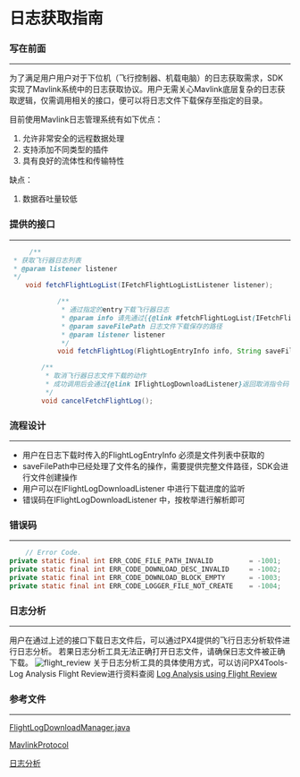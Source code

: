 # 日志获取指南

### 写在前面

---

为了满足用户用户对于下位机（飞行控制器、机载电脑）的日志获取需求，SDK实现了Mavlink系统中的日志获取协议。用户无需关心Mavlink底层复杂的日志获取逻辑，仅需调用相关的接口，便可以将日志文件下载保存至指定的目录。

目前使用Mavlink日志管理系统有如下优点：

1. 允许非常安全的远程数据处理
2. 支持添加不同类型的插件
3. 具有良好的流体性和传输特性

缺点：

1. 数据吞吐量较低

### 提供的接口

---

```java
     /**
 * 获取飞行器日志列表
 * @param listener listener
 */
    void fetchFlightLogList(IFetchFlightLogListListener listener);

            /**
             * 通过指定的entry下载飞行器日志
             * @param info 请先通过{{@link #fetchFlightLogList(IFetchFlightLogListListener)}获取文件列表}
             * @param saveFilePath 日志文件下载保存的路径
             * @param listener listener
             */
            void fetchFlightLog(FlightLogEntryInfo info, String saveFilePath, @NonNull IFlightLogDownloadListener listener);

        /**
         * 取消飞行器日志文件下载的动作
         * 成功调用后会通过{@link IFlightLogDownloadListener}返回取消指令码
         */
        void cancelFetchFlightLog();
```

### 流程设计

---

- 用户在日志下载时传入的FlightLogEntryInfo 必须是文件列表中获取的
- saveFilePath中已经处理了文件名的操作，需要提供完整文件路径，SDK会进行文件创建操作
- 用户可以在IFlightLogDownloadListener 中进行下载进度的监听
- 错误码在IFlightLogDownloadListener 中，按枚举进行解析即可

### 错误码

---

```java
    // Error Code.
private static final int ERR_CODE_FILE_PATH_INVALID         = -1001;
private static final int ERR_CODE_DOWNLOAD_DESC_INVALID     = -1002;
private static final int ERR_CODE_DOWNLOAD_BLOCK_EMPTY      = -1003;
private static final int ERR_CODE_LOGGER_FILE_NOT_CREATE    = -1004;
```

### 日志分析

---

用户在通过上述的接口下载日志文件后，可以通过PX4提供的飞行日志分析软件进行日志分析。
若果日志分析工具无法正确打开日志文件，请确保日志文件被正确下载。
![flight_review](https://docs.px4.io/main/assets/img/flight_modes.0e6a26db.png)
关于日志分析工具的具体使用方式，可以访问PX4Tools-Log Analysis Flight Review进行资料查阅
[Log Analysis using Flight Review](https://docs.px4.io/main/en/log/flight_review.html)

### 参考文件

---

[FlightLogDownloadManager.java](https://github.com/Ronny-dev/GeoaiMavLink_Android)

[MavlinkProtocol](https://mavlink.io/en/messages/common.html#LOG_REQUEST_LIST)

[日志分析](https://docs.px4.io/main/zh/dev_log/flight_log_analysis.html)